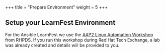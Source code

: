 +++
title = "Prepare Environment"
weight = 5
+++

## Setup your LearnFest Environment

For the Ansible LearnFest we use the [AAP2 Linux Automation Workshop](https://rhpds.redhat.com/catalog/explorer) from RHPDS. If you run this workshop during Red Hat Tech Exchange, a lab was already created and details will be provided to you.
